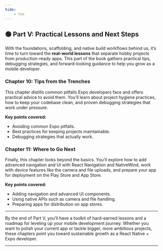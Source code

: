 ```yaml
---
hide:
    - toc
---
```


## 🟢 Part V: Practical Lessons and Next Steps

With the foundations, scaffolding, and native build workflows behind us, it’s time to turn toward the **real-world lessons** that separate hobby projects from production-ready apps. This part of the book gathers practical tips, debugging strategies, and forward-looking guidance to help you grow as a mobile developer.

### Chapter 10: Tips from the Trenches

This chapter distills common pitfalls Expo developers face and offers practical advice to avoid them. You’ll learn about project hygiene practices, how to keep your codebase clean, and proven debugging strategies that work under pressure.

**Key points covered:**

* Avoiding common Expo pitfalls.  
* Best practices for keeping projects maintainable.  
* Debugging strategies that actually work.  

### Chapter 11: Where to Go Next

Finally, this chapter looks beyond the basics. You’ll explore how to add advanced navigation and UI with React Navigation and NativeWind, work with device features like the camera and file uploads, and prepare your app for deployment on the Play Store and App Store.

**Key points covered:**

* Adding navigation and advanced UI components.  
* Using native APIs such as camera and file handling.  
* Preparing apps for distribution on app stores.  

---

By the end of Part V, you’ll have a toolkit of hard-earned lessons and a roadmap for leveling up your mobile development journey. Whether you want to polish your current app or tackle bigger, more ambitious projects, these chapters point you toward sustainable growth as a React Native + Expo developer.

---
